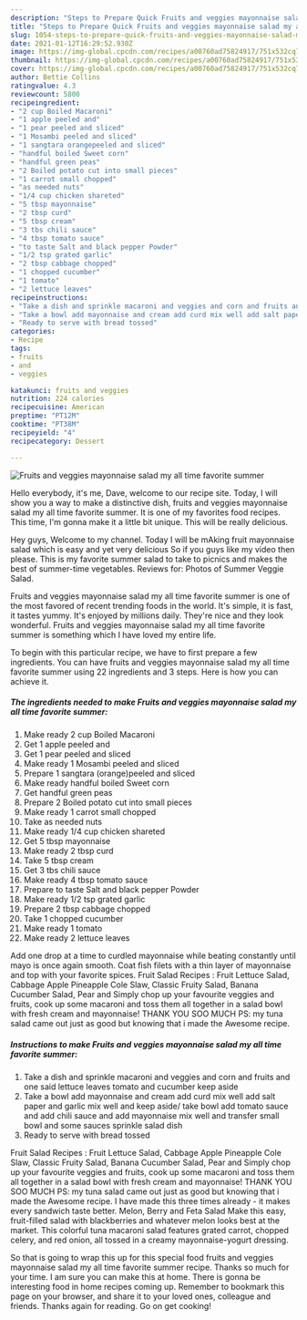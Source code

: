 ```yaml
---
description: "Steps to Prepare Quick Fruits and veggies mayonnaise salad my all time favorite summer"
title: "Steps to Prepare Quick Fruits and veggies mayonnaise salad my all time favorite summer"
slug: 1054-steps-to-prepare-quick-fruits-and-veggies-mayonnaise-salad-my-all-time-favorite-summer
date: 2021-01-12T16:29:52.930Z
image: https://img-global.cpcdn.com/recipes/a00760ad75824917/751x532cq70/fruits-and-veggies-mayonnaise-salad-my-all-time-favorite-summer-recipe-main-photo.jpg
thumbnail: https://img-global.cpcdn.com/recipes/a00760ad75824917/751x532cq70/fruits-and-veggies-mayonnaise-salad-my-all-time-favorite-summer-recipe-main-photo.jpg
cover: https://img-global.cpcdn.com/recipes/a00760ad75824917/751x532cq70/fruits-and-veggies-mayonnaise-salad-my-all-time-favorite-summer-recipe-main-photo.jpg
author: Bettie Collins
ratingvalue: 4.3
reviewcount: 5800
recipeingredient:
- "2 cup Boiled Macaroni"
- "1 apple peeled and"
- "1 pear peeled and sliced"
- "1 Mosambi peeled and sliced"
- "1 sangtara orangepeeled and sliced"
- "handful boiled Sweet corn"
- "handful green peas"
- "2 Boiled potato cut into small pieces"
- "1 carrot small chopped"
- "as needed nuts"
- "1/4 cup chicken shareted"
- "5 tbsp mayonnaise"
- "2 tbsp curd"
- "5 tbsp cream"
- "3 tbs chili sauce"
- "4 tbsp tomato sauce"
- "to taste Salt and black pepper Powder"
- "1/2 tsp grated garlic"
- "2 tbsp cabbage chopped"
- "1 chopped cucumber"
- "1 tomato"
- "2 lettuce leaves"
recipeinstructions:
- "Take a dish and sprinkle macaroni and veggies and corn and fruits and one said lettuce leaves tomato and cucumber keep aside"
- "Take a bowl add mayonnaise and cream add curd mix well add salt paper and garlic mix well and keep aside/ take bowl add tomato sauce and add chili sauce and add mayonnaise mix well and transfer small bowl and some sauces sprinkle salad dish"
- "Ready to serve with bread tossed"
categories:
- Recipe
tags:
- fruits
- and
- veggies

katakunci: fruits and veggies 
nutrition: 224 calories
recipecuisine: American
preptime: "PT12M"
cooktime: "PT38M"
recipeyield: "4"
recipecategory: Dessert

---
```



![Fruits and veggies mayonnaise salad my all time favorite summer](https://img-global.cpcdn.com/recipes/a00760ad75824917/751x532cq70/fruits-and-veggies-mayonnaise-salad-my-all-time-favorite-summer-recipe-main-photo.jpg)

Hello everybody, it's me, Dave, welcome to our recipe site. Today, I will show you a way to make a distinctive dish, fruits and veggies mayonnaise salad my all time favorite summer. It is one of my favorites food recipes. This time, I'm gonna make it a little bit unique. This will be really delicious.

Hey guys, Welcome to my channel. Today I will be mAking fruit mayonnaise salad which is easy and yet very delicious So if you guys like my video then please. This is my favorite summer salad to take to picnics and makes the best of summer-time vegetables. Reviews for: Photos of Summer Veggie Salad.

Fruits and veggies mayonnaise salad my all time favorite summer is one of the most favored of recent trending foods in the world. It's simple, it is fast, it tastes yummy. It's enjoyed by millions daily. They're nice and they look wonderful. Fruits and veggies mayonnaise salad my all time favorite summer is something which I have loved my entire life.


To begin with this particular recipe, we have to first prepare a few ingredients. You can have fruits and veggies mayonnaise salad my all time favorite summer using 22 ingredients and 3 steps. Here is how you can achieve it.

<!--inarticleads1-->

##### The ingredients needed to make Fruits and veggies mayonnaise salad my all time favorite summer:

1. Make ready 2 cup Boiled Macaroni
1. Get 1 apple peeled and
1. Get 1 pear peeled and sliced
1. Make ready 1 Mosambi peeled and sliced
1. Prepare 1 sangtara (orange)peeled and sliced
1. Make ready handful boiled Sweet corn
1. Get handful green peas
1. Prepare 2 Boiled potato cut into small pieces
1. Make ready 1 carrot small chopped
1. Take as needed nuts
1. Make ready 1/4 cup chicken shareted
1. Get 5 tbsp mayonnaise
1. Make ready 2 tbsp curd
1. Take 5 tbsp cream
1. Get 3 tbs chili sauce
1. Make ready 4 tbsp tomato sauce
1. Prepare to taste Salt and black pepper Powder
1. Make ready 1/2 tsp grated garlic
1. Prepare 2 tbsp cabbage chopped
1. Take 1 chopped cucumber
1. Make ready 1 tomato
1. Make ready 2 lettuce leaves


Add one drop at a time to curdled mayonnaise while beating constantly until mayo is once again smooth. Coat fish filets with a thin layer of mayonnaise and top with your favorite spices. Fruit Salad Recipes : Fruit Lettuce Salad, Cabbage Apple Pineapple Cole Slaw, Classic Fruity Salad, Banana Cucumber Salad, Pear and Simply chop up your favourite veggies and fruits, cook up some macaroni and toss them all together in a salad bowl with fresh cream and mayonnaise! THANK YOU SOO MUCH PS: my tuna salad came out just as good but knowing that i made the Awesome recipe. 

<!--inarticleads2-->

##### Instructions to make Fruits and veggies mayonnaise salad my all time favorite summer:

1. Take a dish and sprinkle macaroni and veggies and corn and fruits and one said lettuce leaves tomato and cucumber keep aside
1. Take a bowl add mayonnaise and cream add curd mix well add salt paper and garlic mix well and keep aside/ take bowl add tomato sauce and add chili sauce and add mayonnaise mix well and transfer small bowl and some sauces sprinkle salad dish
1. Ready to serve with bread tossed


Fruit Salad Recipes : Fruit Lettuce Salad, Cabbage Apple Pineapple Cole Slaw, Classic Fruity Salad, Banana Cucumber Salad, Pear and Simply chop up your favourite veggies and fruits, cook up some macaroni and toss them all together in a salad bowl with fresh cream and mayonnaise! THANK YOU SOO MUCH PS: my tuna salad came out just as good but knowing that i made the Awesome recipe. I have made this three times already - it makes every sandwich taste better. Melon, Berry and Feta Salad Make this easy, fruit-filled salad with blackberries and whatever melon looks best at the market. This colorful tuna macaroni salad features grated carrot, chopped celery, and red onion, all tossed in a creamy mayonnaise-yogurt dressing. 

So that is going to wrap this up for this special food fruits and veggies mayonnaise salad my all time favorite summer recipe. Thanks so much for your time. I am sure you can make this at home. There is gonna be interesting food in home recipes coming up. Remember to bookmark this page on your browser, and share it to your loved ones, colleague and friends. Thanks again for reading. Go on get cooking!
